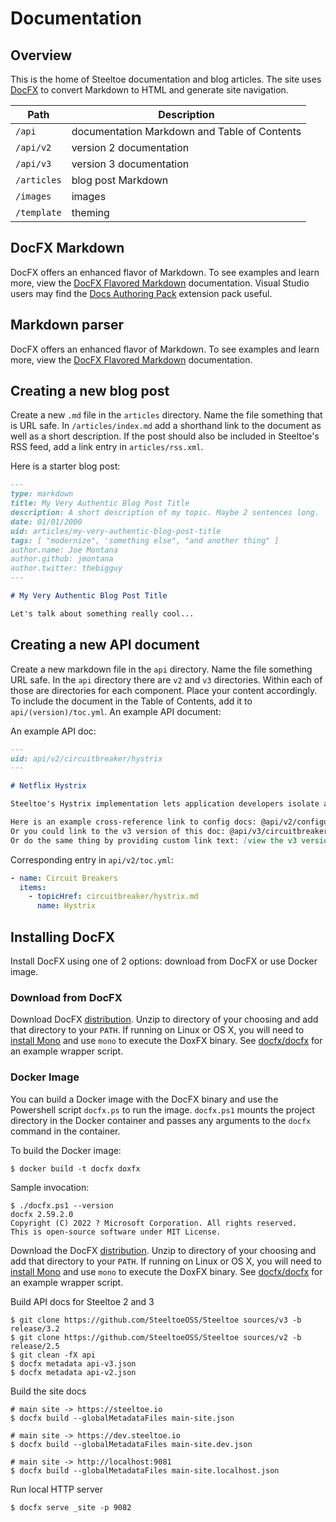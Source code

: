 # Documentation

## Overview

This is the home of Steeltoe documentation and blog articles. The site uses [DocFX](https://dotnet.github.io/docfx) to convert Markdown to HTML and generate site navigation.

| Path | Description
| --- | ---
| `/api` | documentation Markdown and Table of Contents
| `/api/v2` | version 2 documentation
| `/api/v3` | version 3 documentation
| `/articles` | blog post Markdown
| `/images` | images
| `/template` | theming

## DocFX Markdown

DocFX offers an enhanced flavor of Markdown. To see examples and learn more, view the [DocFX Flavored Markdown](https://dotnet.github.io/docfx/spec/docfx_flavored_markdown.html) documentation.
Visual Studio users may find the [Docs Authoring Pack](https://marketplace.visualstudio.com/items?itemName=docsmsft.docs-authoring-pack) extension pack useful.

## Markdown parser

DocFX offers an enhanced flavor of Markdown. To see examples and learn more, view the [DocFX Flavored Markdown](https://dotnet.github.io/docfx/spec/docfx_flavored_markdown.html) documentation.

## Creating a new blog post

Create a new `.md` file in the `articles` directory. Name the file something that is URL safe. In `/articles/index.md` add a shorthand link to the document as well as a short description. If the post should also be included in Steeltoe's RSS feed, add a link entry in `articles/rss.xml`.

Here is a starter blog post:

```markdown
---
type: markdown
title: My Very Authentic Blog Post Title
description: A short description of my topic. Maybe 2 sentences long.
date: 01/01/2000
uid: articles/my-very-authentic-blog-post-title
tags: [ "modernize", 'something else", "and another thing" ]
author.name: Joe Montana
author.github: jmontana
author.twitter: thebigguy
---

# My Very Authentic Blog Post Title

Let's talk about something really cool...
```

## Creating a new API document

Create a new markdown file in the `api` directory. Name the file something URL safe. In the `api` directory there are `v2` and `v3` directories. Within each of those are directories for each component. Place your content accordingly. To include the document in the Table of Contents, add it to `api/(version)/toc.yml`.
An example API document:

An example API doc:

```markdown
---
uid: api/v2/circuitbreaker/hystrix
---

# Netflix Hystrix

Steeltoe's Hystrix implementation lets application developers isolate and manage back-end dependencies so that a single failing dependency does not take down the entire application. This is accomplished by wrapping all calls to external dependencies in a `HystrixCommand`, which runs in its own...

Here is an example cross-reference link to config docs: @api/v2/configuration/cloud-foundry-provider
Or you could link to the v3 version of this doc: @api/v3/circuitbreaker/hystrix
Or do the same thing by providing custom link text: [view the v3 version](xref:api/v2/circuitbreaker/hystrix)
```

Corresponding entry in `api/v2/toc.yml`:

```yaml
- name: Circuit Breakers
  items:
    - topicHref: circuitbreaker/hystrix.md
      name: Hystrix
```

## Installing DocFX

Install DocFX using one of 2 options: download from DocFX or use Docker image.

### Download from DocFX

Download DocFX [distribution](https://github.com/dotnet/docfx/releases/).
Unzip to directory of your choosing and add that directory to your `PATH`.
If running on Linux or OS X, you will need to [install Mono](https://www.mono-project.com/docs/getting-started/install/) and use `mono` to execute the DoxFX binary.
See [docfx/docfx](docfx/docfx) for an example wrapper script.

### Docker Image

You can build a Docker image with the DocFX binary and use the Powershell script `docfx.ps` to run the image.
`docfx.ps1` mounts the project directory in the Docker container and passes any arguments to the `docfx` command in the container.

To build the Docker image:

```
$ docker build -t docfx doxfx
```

Sample invocation:

```
$ ./docfx.ps1 --version
docfx 2.59.2.0
Copyright (C) 2022 ? Microsoft Corporation. All rights reserved.
This is open-source software under MIT License.
```

Download the DocFX [distribution](https://github.com/dotnet/docfx/releases/).
Unzip to directory of your choosing and add that directory to your `PATH`.
If running on Linux or OS X, you will need to [install Mono](https://www.mono-project.com/docs/getting-started/install/) and use `mono` to execute the DoxFX binary.
See [docfx/docfx](docfx/docfx) for an example wrapper script.

Build API docs for Steeltoe 2 and 3

```
$ git clone https://github.com/SteeltoeOSS/Steeltoe sources/v3 -b release/3.2
$ git clone https://github.com/SteeltoeOSS/Steeltoe sources/v2 -b release/2.5
$ git clean -fX api
$ docfx metadata api-v3.json
$ docfx metadata api-v2.json
```

Build the site docs

```
# main site -> https://steeltoe.io
$ docfx build --globalMetadataFiles main-site.json

# main site -> https://dev.steeltoe.io
$ docfx build --globalMetadataFiles main-site.dev.json

# main site -> http://localhost:9081
$ docfx build --globalMetadataFiles main-site.localhost.json
```

Run local HTTP server

```
$ docfx serve _site -p 9082
```
